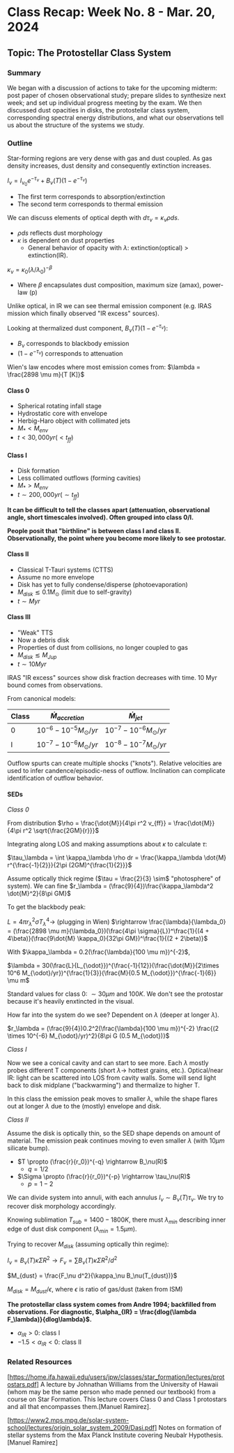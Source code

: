 # Class Recap: Week No. 8 - Mar. 20, 2024
## Topic: The Protostellar Class System

### Summary
We began with a discussion of actions to take for the upcoming midterm: post paper of chosen observational study; prepare slides to synthesize next week; and set up individual progress meeting by the exam. We then discussed dust opacities in disks, the protostellar class system, corresponding spectral energy distributions, and what our observations tell us about the structure of the systems we study.

### Outline 
Star-forming regions are very dense with gas and dust coupled. As gas density increases, dust density and consequently extinction increases.

$I_\nu = I_{\nu_0}e^{-\tau_\nu} + B_\nu(T)(1 - e^{-\tau_\nu})$

- The first term corresponds to absorption/extinction
- The second term corresponds to thermal emission

We can discuss elements of optical depth with $d\tau_\nu = \kappa_\nu \rho ds$.

- $\rho ds$ reflects dust morphology
- $\kappa$ is dependent on dust properties
    - General behavior of opacity with $\lambda$: extinction(optical) > extinction(IR).

$\kappa_\nu = \kappa_0(\lambda/\lambda_0)^{-\beta}$

- Where $\beta$ encapsulates dust composition, maximum size (amax), power-law (p)

Unlike optical, in IR we can see thermal emission component (e.g. IRAS mission which finally observed "IR excess" sources).

Looking at thermalized dust component, $B_\nu(T)(1 - e^{-\tau_\nu})$:

- $B_\nu$ corresponds to blackbody emission
- $(1 - e^{-\tau_\nu})$ corresponds to attenuation

Wien's law encodes where most emission comes from: $\lambda = \frac{2898 \mu m}{T [K]}$

#### Class 0

- Spherical rotating infall stage
- Hydrostatic core with envelope
- Herbig-Haro object with collimated jets
- $M_* < M_{env}$
- $t < 30,000 yr (< t_{ff})$

#### Class I

- Disk formation
- Less collimated outflows (forming cavities)
- $M_* > M_{env}$
- $t \sim 200,000 yr (\sim t_{ff})$

**It can be difficult to tell the classes apart (attenuation, observational angle, short timescales involved). Often grouped into class 0/I.**

**People posit that "birthline" is between class I and class II. Observationally, the point where you become more likely to see protostar.**

#### Class II

- Classical T-Tauri systems (CTTS)
- Assume no more envelope
- Disk has yet to fully condense/disperse (photoevaporation)
- $M_{disk} \lesssim 0.1 M_{\odot}$ (limit due to self-gravity)
- $t \sim Myr$ 

#### Class III

- "Weak" TTS
- Now a debris disk
- Properties of dust from collisions, no longer coupled to gas
- $M_{disk} \lesssim M_{Jup}$
- $t \sim 10 Myr$

IRAS "IR excess" sources show disk fraction decreases with time. 10 Myr bound comes from observations.

From canonical models:

| Class | $\dot{M}_{accretion}$ | $\dot{M}_{jet}$ |
| --- | --- | --- |
| 0 | $10^{-6}-10^{-5} M_{\odot} /yr$ | $10^{-7}-10^{-6} M_{\odot} /yr$ |
| I | $10^{-7}-10^{-6} M_{\odot} /yr$ | $10^{-8}-10^{-7} M_{\odot} /yr$ |

Outflow spurts can create multiple shocks ("knots"). Relative velocities are used to infer candence/episodic-ness of outflow. Inclination can complicate identification of outflow behavior.

#### SEDs

*Class 0*

From distribution $\rho = \frac{\dot{M}}{4\pi r^2 v_{ff}} = \frac{\dot{M}}{4\pi r^2 \sqrt{\frac{2GM}{r}}}$

Integrating along LOS and making assumptions about $\kappa$ to calculate $\tau$:

$\tau_\lambda = \int \kappa_\lambda \rho dr = \frac{\kappa_\lambda \dot{M} r^{\frac{-1}{2}}}{2\pi (2GM)^{\frac{1}{2}}}$

Assume optically thick regime ($\tau = \frac{2}{3} \sim$ "photosphere" of system). We can fine $r_\lambda = (\frac{9}{4})\frac{\kappa_\lambda^2 \dot{M}^2}{8\pi GM}$

To get the blackbody peak:

$L = 4\pi r_\lambda^2 \sigma T_\lambda^4 \rightarrow$ (plugging in Wien) $\rightarrow \frac{\lambda}{\lambda_0} = (\frac{2898 \mu m}{\lambda_0})(\frac{4\pi \sigma}{L})^\frac{1}{(4 + 4\beta)}(\frac{9\dot{M} \kappa_0}{32\pi GM})^\frac{1}{(2 + 2\beta)}$

With $\kappa_\lambda = 0.2(\frac{\lambda}{100 \mu m})^{-2}$,

$\lambda = 30(\frac{L}{L_{\odot}})^{\frac{-1}{12}}(\frac{\dot{M}}{2\times 10^6 M_{\odot}/yr})^{\frac{1}{3}}(\frac{M}{0.5 M_{\odot}})^{\frac{-1}{6}} \mu m$

Standard values for class 0: $\sim 30 \mu m$ and $100 K$. We don't see the protostar because it's heavily enxtincted in the visual.

How far into the system do we see? Dependent on $\lambda$ (deeper at longer $\lambda$).

$r_\lambda = (\frac{9}{4})0.2^2(\frac{\lambda}{100 \mu m})^{-2} \frac{(2 \times 10^{-6} M_{\odot}/yr)^2}{8\pi G (0.5 M_{\odot})}$

*Class I*

Now we see a conical cavity and can start to see more. Each $\lambda$ mostly probes different T components (short $\lambda \rightarrow$ hottest grains, etc.). Optical/near IR: light can be scattered into LOS from cavity walls. Some will send light back to disk midplane ("backwarming") and thermalize to higher T.

In this class the emission peak moves to smaller $\lambda$, while the shape flares out at longer $\lambda$ due to the (mostly) envelope and disk.

*Class II*

Assume the disk is optically thin, so the SED shape depends on amount of material. The emission peak continues moving to even smaller $\lambda$ (with $10 \mu m$ silicate bump).

- $T \propto (\frac{r}{r_0})^{-q} \rightarrow B_\nu(R)$
    - $q = 1/2$
- $\Sigma \propto (\frac{r}{r_0})^{-p} \rightarrow \tau_\nu(R)$
    - $p = 1-2$

We can divide system into annuli, with each annulus $I_\nu \sim B_\nu(T)\tau_\nu$. We try to recover disk morphology accordingly.

Knowing sublimation $T_{sub} = 1400-1800K$, there must $\lambda_{min}$ describing inner edge of dust disk component ($\lambda_{min} = 1.5 \mu m$).

Trying to recover $M_{disk}$ (assuming optically thin regime): 

$I_\nu = B_\nu(T)\kappa \Sigma R^2 \rightarrow F_\nu = \sum B_\nu(T) \kappa \Sigma R^2 / d^2$

$M_{dust} = \frac{F_\nu d^2}{\kappa_\nu B_\nu(T_{dust})}$

$M_{disk} = M_{dust}/\epsilon$, where $\epsilon$ is ratio of gas/dust (taken from ISM)

**The protostellar class system comes from Andre 1994; backfilled from observations. For diagnostic, $\alpha_{IR} = \frac{dlog(\lambda F_\lambda)}{dlog\lambda}$.**

- $\alpha_{IR} > 0$: class I
- $-1.5 < \alpha_{IR} < 0$: class II

### Related Resources
[https://home.ifa.hawaii.edu/users/jpw/classes/star_formation/lectures/protostars.pdf] A lecture by Johnathan Williams from the University of Hawaii (whom may be the same person who made penned our textbook) from a course on Star Formation. This lecture covers Class 0 and Class 1 protostars and all that encompasses them.[Manuel Ramirez].

[https://www2.mps.mpg.de/solar-system-school/lectures/origin_solar_system_2009/Dasi.pdf] Notes on formation of stellar systems from the Max Planck Institute covering Neubalr Hypothesis. [Manuel Ramirez]
